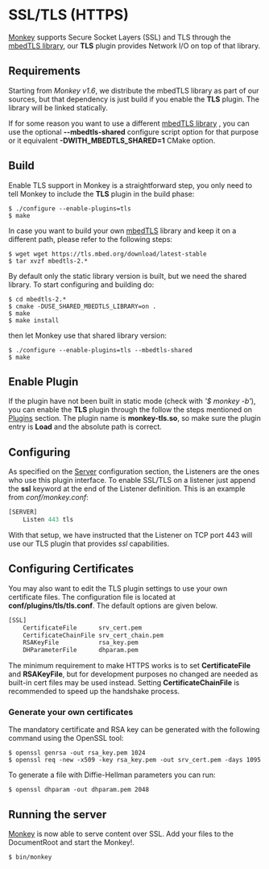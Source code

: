 # SSL/TLS (HTTPS)

[Monkey](http://monkey-project.com) supports Secure Socket Layers (SSL) and TLS through the [mbedTLS library](http://tls.mbed.org), our __TLS__ plugin provides Network I/O on top of that library.

## Requirements

Starting from _Monkey v1.6_, we distribute the mbedTLS library as part of our sources, but that dependency is just build if you enable the __TLS__ plugin. The library will be linked statically.

If for some reason you want to use a different [mbedTLS library](http://tls.mbed.org) , you can use the optional __--mbedtls-shared__ configure script option for that purpose or it equivalent __-DWITH_MBEDTLS_SHARED=1__ CMake option.

## Build

Enable TLS support in Monkey is a straightforward step, you only need to tell Monkey to include the __TLS__ plugin in the build phase:


```shell
$ ./configure --enable-plugins=tls
$ make
```

In case you want to build your own [mbedTLS](http://tls.mbed.org) library and keep it on a different path, please refer to the following steps:

```shell
$ wget wget https://tls.mbed.org/download/latest-stable
$ tar xvzf mbedtls-2.*
```

By default only the static library version is built, but we need the shared library. To start configuring and building do:

```
$ cd mbedtls-2.*
$ cmake -DUSE_SHARED_MBEDTLS_LIBRARY=on .
$ make
$ make install
```

then let Monkey use that shared library version:

```shell
$ ./configure --enable-plugins=tls --mbedtls-shared
$ make
```

## Enable Plugin

If the plugin have not been built in static mode (check with _'$ monkey -b'_), you can enable the __TLS__ plugin through the follow the steps mentioned on [Plugins](../configuration/plugins.md) section. The plugin name is __monkey-tls.so__, so make sure the plugin entry is __Load__ and the absolute path is correct.

## Configuring

As specified on the [Server](../configuration/server.md) configuration section, the Listeners are the ones who use this plugin interface. To enable SSL/TLS on a listener just append the __ssl__ keyword at the end of the Listener definition. This is an example from _conf/monkey.conf_:

```Python
[SERVER]
    Listen 443 tls
```

With that setup, we have instructed that the Listener on TCP port 443 will use our TLS plugin that provides _ssl_ capabilities.

## Configuring Certificates

You may also want to edit the TLS plugin settings to use your own certificate files. The configuration file is located at __conf/plugins/tls/tls.conf__. The default options are given below.

```Python
[SSL]
    CertificateFile      srv_cert.pem
    CertificateChainFile srv_cert_chain.pem
    RSAKeyFile           rsa_key.pem
    DHParameterFile      dhparam.pem
```

The minimum requirement to make HTTPS works is to set __CertificateFile__ and __RSAKeyFile__, but for development purposes no changed are needed as built-in cert files may be used instead. Setting __CertificateChainFile__ is recommended to speed up the handshake process.

### Generate your own certificates

The mandatory certificate and RSA key can be generated with the following command using the OpenSSL tool:

```shell
$ openssl genrsa -out rsa_key.pem 1024
$ openssl req -new -x509 -key rsa_key.pem -out srv_cert.pem -days 1095
```

To generate a file with Diffie-Hellman parameters you can run:

```shell
$ openssl dhparam -out dhparam.pem 2048
```

## Running the server

[Monkey](http://monkey-project.com) is now able to serve content over SSL. Add your files to the DocumentRoot and start the Monkey!.

```shell
$ bin/monkey
```
